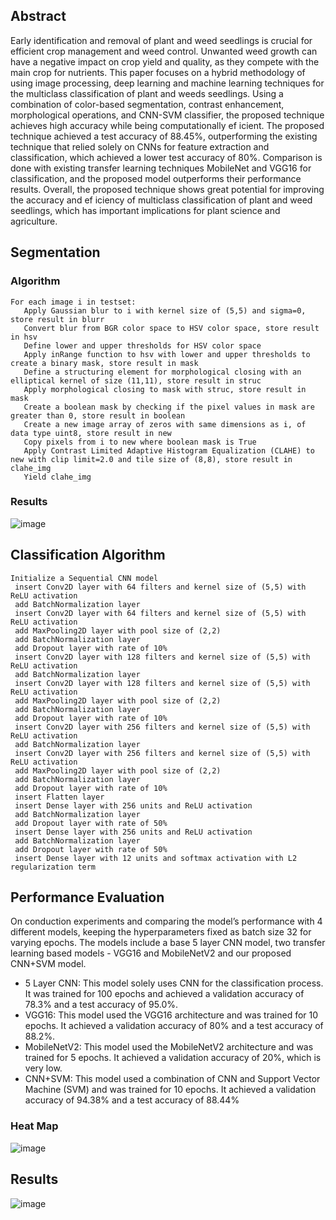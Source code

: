 ## Abstract
Early identification and removal of plant and weed seedlings is crucial for efficient crop management and weed control. Unwanted weed growth can have a negative impact on crop yield and quality, as they compete with the main crop for nutrients. This paper focuses on a hybrid methodology of using image processing, deep learning and machine learning techniques for the multiclass classification of plant and weeds seedlings. Using a combination of color-based segmentation, contrast enhancement, morphological operations, and CNN-SVM classifier, the proposed technique achieves high accuracy while being computationally ef icient. The proposed technique achieved a test accuracy of 88.45%, outperforming the existing technique that relied solely on CNNs for feature extraction and classification, which achieved a lower test accuracy of 80%. Comparison is done with existing transfer learning techniques MobileNet and VGG16 for classification, and the proposed model outperforms their performance results. Overall, the proposed technique shows great potential for improving the accuracy and ef iciency of multiclass classification of plant and weed seedlings, which has important implications for plant science and agriculture.

## Segmentation 

### Algorithm
```
For each image i in testset:
   Apply Gaussian blur to i with kernel size of (5,5) and sigma=0, store result in blurr
   Convert blur from BGR color space to HSV color space, store result in hsv
   Define lower and upper thresholds for HSV color space
   Apply inRange function to hsv with lower and upper thresholds to create a binary mask, store result in mask
   Define a structuring element for morphological closing with an elliptical kernel of size (11,11), store result in struc
   Apply morphological closing to mask with struc, store result in mask
   Create a boolean mask by checking if the pixel values in mask are greater than 0, store result in boolean
   Create a new image array of zeros with same dimensions as i, of data type uint8, store result in new
   Copy pixels from i to new where boolean mask is True
   Apply Contrast Limited Adaptive Histogram Equalization (CLAHE) to new with clip limit=2.0 and tile size of (8,8), store result in clahe_img
   Yield clahe_img
```
### Results
![image](https://user-images.githubusercontent.com/80235375/236329901-620da1b1-0abb-42a8-85c4-a8a5746c4925.png)


## Classification Algorithm

```
Initialize a Sequential CNN model
 insert Conv2D layer with 64 filters and kernel size of (5,5) with ReLU activation
 add BatchNormalization layer
 insert Conv2D layer with 64 filters and kernel size of (5,5) with ReLU activation
 add MaxPooling2D layer with pool size of (2,2)
 add BatchNormalization layer
 add Dropout layer with rate of 10%
 insert Conv2D layer with 128 filters and kernel size of (5,5) with ReLU activation
 add BatchNormalization layer
 insert Conv2D layer with 128 filters and kernel size of (5,5) with ReLU activation
 add MaxPooling2D layer with pool size of (2,2)
 add BatchNormalization layer
 add Dropout layer with rate of 10%
 insert Conv2D layer with 256 filters and kernel size of (5,5) with ReLU activation
 add BatchNormalization layer
 insert Conv2D layer with 256 filters and kernel size of (5,5) with ReLU activation
 add MaxPooling2D layer with pool size of (2,2)
 add BatchNormalization layer
 add Dropout layer with rate of 10%
 insert Flatten layer
 insert Dense layer with 256 units and ReLU activation
 add BatchNormalization layer
 add Dropout layer with rate of 50%
 insert Dense layer with 256 units and ReLU activation
 add BatchNormalization layer
 add Dropout layer with rate of 50%
 insert Dense layer with 12 units and softmax activation with L2 regularization term
```
## Performance Evaluation
On conduction experiments and comparing the model’s performance with 4 different models, keeping the hyperparameters fixed as batch size 32 for varying epochs. The models include a base 5 layer CNN model, two transfer learning based models - VGG16 and MobileNetV2 and our proposed CNN+SVM model.
- 5 Layer CNN: This model solely uses CNN for the classification process. It was trained for 100 epochs and achieved a validation accuracy of 78.3% and a test accuracy of 95.0%.
- VGG16: This model used the VGG16 architecture and was trained for 10 epochs. It achieved a validation accuracy of 80% and a test accuracy of 88.2%.
- MobileNetV2: This model used the MobileNetV2 architecture and was trained for 5 epochs. It achieved a validation accuracy of 20%, which is very low.
- CNN+SVM: This model used a combination of CNN and Support Vector Machine (SVM) and was trained for 10 epochs. It achieved a validation accuracy of 94.38% and a test accuracy of 88.44%

### Heat Map
![image](https://user-images.githubusercontent.com/80235375/236329053-4ac59c53-72bc-48e2-adf4-da2797aab01b.png)

## Results

![image](https://user-images.githubusercontent.com/80235375/236328538-0338f6ba-892d-48c0-a80c-45809a869a5d.png)

